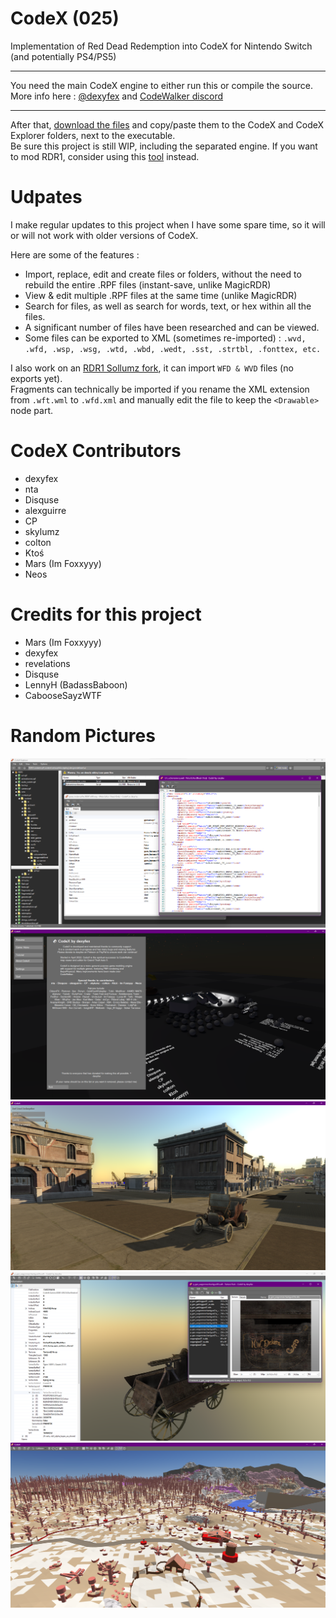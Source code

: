 # CodeX (025)

Implementation of Red Dead Redemption into CodeX for Nintendo Switch (and potentially PS4/PS5)

--------------------

You need the main CodeX engine to either run this or compile the source.     
More info here : [@dexyfex](https://www.patreon.com/dexyfex) and [CodeWalker discord](https://discord.gg/rgU4SbeR)   

--------------------             

After that, [download the files](https://github.com/Foxxyyy/CodeX.Games.RDR1/releases/latest) and copy/paste them to the CodeX and CodeX Explorer folders, next to the executable.           
Be sure this project is still WIP, including the separated engine. If you want to mod RDR1, consider using this [tool](https://github.com/Foxxyyy/Magic-RDR) instead.

# Udpates

I make regular updates to this project when I have some spare time, so it will or will not work with older versions of CodeX.    

Here are some of the features :
* Import, replace, edit and create files or folders, without the need to rebuild the entire .RPF files (instant-save, unlike MagicRDR)
* View & edit multiple .RPF files at the same time (unlike MagicRDR)
* Search for files, as well as search for words, text, or hex within all the files.
* A significant number of files have been researched and can be viewed.
* Some files can be exported to XML (sometimes re-imported) : `.wvd, .wfd, .wsp, .wsg, .wtd, .wbd, .wedt, .sst, .strtbl, .fonttex, etc.`      

I also work on an [RDR1 Sollumz fork](https://github.com/Foxxyyy/SollumzRDR), it can import `WFD & WVD` files (no exports yet).                       
Fragments can technically be imported if you rename the XML extension from `.wft.wml` to `.wfd.xml` and manually edit the file to keep the `<Drawable>` node part.

# CodeX Contributors
* dexyfex     
* nta      
* Disquse       
* alexguirre      
* CP      
* skylumz      
* colton      
* Ktoś      
* Mars (Im Foxxyyy)      
* Neos

# Credits for this project
* Mars (Im Foxxyyy)                              
* dexyfex                                   
* revelations                              
* Disquse                                           
* LennyH (BadassBaboon)                                     
* CabooseSayzWTF                                      

# Random Pictures
![Screenshot](Files/Properties/codex_explorer.png)
![Screenshot](Files/Properties/codex_scene_preview.png)
![Screenshot](Files/Properties/map_viewer.png)
![Screenshot](Files/Properties/model_viewer_1.png)
![Screenshot](Files/Properties/model_viewer_2.png)